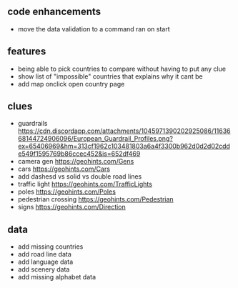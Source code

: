 ## code enhancements

- move the data validation to a command ran on start

## features

- being able to pick countries to compare without having to put any clue
- show list of "impossible" countries that explains why it cant be
- add map onclick open country page

## clues

- guardrails https://cdn.discordapp.com/attachments/1045971390202925086/1163668144724906096/European_Guardrail_Profiles.png?ex=65406969&hm=313cf1962c103481803a6a4f3300b962d0d2d02cdde549f1595769b86ccec452&is=652df469
- camera gen https://geohints.com/Gens
- cars https://geohints.com/Cars
- add dashesd vs solid vs double road lines
- traffic light https://geohints.com/TrafficLights
- poles https://geohints.com/Poles
- pedestrian crossing https://geohints.com/Pedestrian
- signs https://geohints.com/Direction

## data

- add missing countries
- add road line data
- add language data
- add scenery data
- add missing alphabet data

